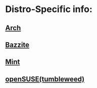 # Distro-Specific info:

## [Arch](Arch.md)
## [Bazzite](Bazzite.md)
## [Mint](Mint.md)
## [openSUSE(tumbleweed)](openSUSE-tumbleweed.md)